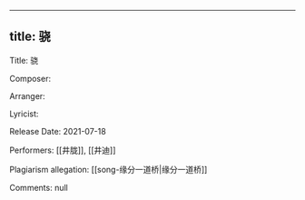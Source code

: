 
---
title: 骁
---
Title: 骁

Composer: 

Arranger: 

Lyricist: 

Release Date: 2021-07-18

Performers: [[井胧]], [[井迪]]

Plagiarism allegation:
[[song-缘分一道桥|缘分一道桥]]

Comments:
null
